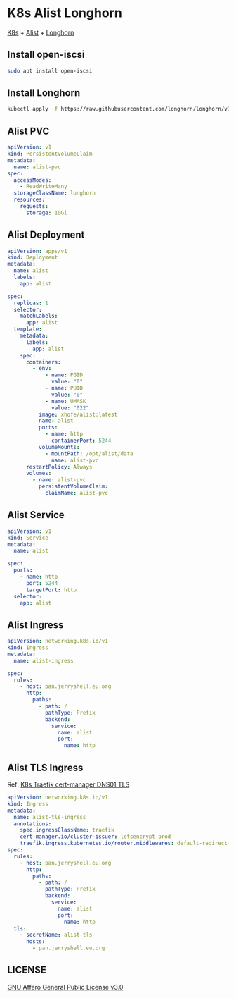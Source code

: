 # K8s Alist Longhorn

[K8s](https://kubernetes.io/) + [Alist](https://alist.nn.ci/) + [Longhorn](https://longhorn.io/)

## Install open-iscsi

```bash
sudo apt install open-iscsi
```

## Install Longhorn

```bash
kubectl apply -f https://raw.githubusercontent.com/longhorn/longhorn/v1.6.1/deploy/longhorn.yaml
```

## Alist PVC

```yaml
apiVersion: v1
kind: PersistentVolumeClaim
metadata:
  name: alist-pvc
spec:
  accessModes:
    - ReadWriteMany
  storageClassName: longhorn
  resources:
    requests:
      storage: 10Gi
```

## Alist Deployment

```yaml
apiVersion: apps/v1
kind: Deployment
metadata:
  name: alist
  labels:
    app: alist

spec:
  replicas: 1
  selector:
    matchLabels:
      app: alist
  template:
    metadata:
      labels:
        app: alist
    spec:
      containers:
        - env:
            - name: PGID
              value: "0"
            - name: PUID
              value: "0"
            - name: UMASK
              value: "022"
          image: xhofe/alist:latest
          name: alist
          ports:
            - name: http
              containerPort: 5244
          volumeMounts:
            - mountPath: /opt/alist/data
              name: alist-pvc
      restartPolicy: Always
      volumes:
        - name: alist-pvc
          persistentVolumeClaim:
            claimName: alist-pvc
```

## Alist Service

```yaml
apiVersion: v1
kind: Service
metadata:
  name: alist

spec:
  ports:
    - name: http
      port: 5244
      targetPort: http
  selector:
    app: alist
```

## Alist Ingress

```yaml
apiVersion: networking.k8s.io/v1
kind: Ingress
metadata:
  name: alist-ingress

spec:
  rules:
    - host: pan.jerryshell.eu.org
      http:
        paths:
          - path: /
            pathType: Prefix
            backend:
              service:
                name: alist
                port:
                  name: http
```

## Alist TLS Ingress

Ref: [K8s Traefik cert-manager DNS01 TLS](https://github.com/jerryshell/k8s-traefik-cert-manager-dns01-tls)

```yaml
apiVersion: networking.k8s.io/v1
kind: Ingress
metadata:
  name: alist-tls-ingress
  annotations:
    spec.ingressClassName: traefik
    cert-manager.io/cluster-issuer: letsencrypt-prod
    traefik.ingress.kubernetes.io/router.middlewares: default-redirect-https@kubernetescrd
spec:
  rules:
    - host: pan.jerryshell.eu.org
      http:
        paths:
          - path: /
            pathType: Prefix
            backend:
              service:
                name: alist
                port:
                  name: http
  tls:
    - secretName: alist-tls
      hosts:
        - pan.jerryshell.eu.org
```

## LICENSE

[GNU Affero General Public License v3.0](https://choosealicense.com/licenses/agpl-3.0/)
